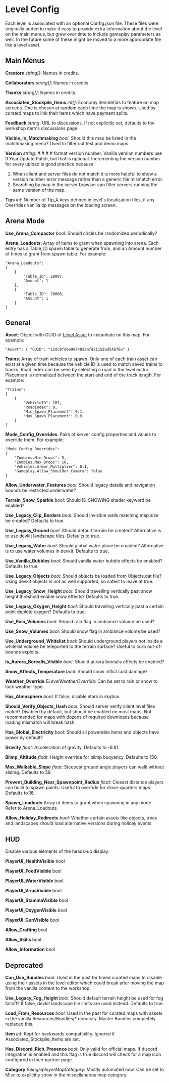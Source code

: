 Level Config
============

Each level is associated with an optional Config.json file. These files were originally added to make it easy to provide extra information about the level on the main menus, but grew over time to include gameplay parameters as well. In the future some of these might be moved to a more appropriate file like a level asset.

Main Menus
----------

__Creators__ _string[]_: Names in credits.

__Collaborators__ _string[]_: Names in credits.

__Thanks__ _string[]_: Names in credits.

__Associated_Stockpile_Items__ _int[]_: Economy itemdefids to feature on map screens. One is chosen at random each time the map is shown. Used by curated maps to link their items which have payment splits.

__Feedback__ _string_: URL to discussions. If not explicitly set, defaults to the workshop item's discussions page.

__Visible_In_Matchmaking__ _bool_: Should this map be listed in the matchmaking menu? Used to filter out test and demo maps.

__Version__ _string_: #.#.#.# format version number. Vanilla version numbers use 3.Year.Update.Patch, but that is optional. Incrementing the version number for every upload is good practice because:

1. When client and server files do not match it is more helpful to show a version number error message rather than a generic file mismatch error.
2. Searching by map in the server browser can filter servers running the same version of the map.

__Tips__ _int_: Number of Tip_# keys defined in level's localization files, if any. Overrides vanilla tip messages on the loading screen.

Arena Mode
----------

__Use_Arena_Compactor__ _bool_: Should circles be randomized periodically?

__Arena_Loadouts__: Array of items to grant when spawning into arena. Each entry has a Table_ID spawn table to generate from, and an Amount number of times to grant from spawn table. For example:

	"Arena_Loadouts":
	[
		{
			"Table_ID": 28007,
			"Amount": 1
		},
		{
			"Table_ID": 28008,
			"Amount": 1
		}
	]

General
-------

__Asset__: Object with GUID of [Level Asset](LevelAsset.md) to instantiate on this map. For example:

	"Asset": { "GUID": "12dc9fdbe9974022afd21158ad54b76a" }

__Trains__: Array of train vehicles to spawn. Only one of each train asset can exist at a given time because the vehicle ID is used to match saved trains to tracks. Road index can be seen by selecting a road in the level editor. Placement is normalized between the start and end of the track length. For example:

	"Trains":
	[
		{
			"VehicleID": 187,
			"RoadIndex": 0,
			"Min_Spawn_Placement": 0.1,
			"Max_Spawn_Placement": 0.9
		}
	]

__Mode_Config_Overrides__: Pairs of server config properties and values to override them. For example:

	"Mode_Config_Overrides":
	{
		"Zombies.Min_Drops": 5,
		"Zombies.Max_Drops": 10,
		"Vehicles.Armor_Multiplier": 0.1,
		"Gameplay.Allow_Shoulder_Camera": false
	}

__Allow_Underwater_Features__ _bool_: Should legacy details and navigation bounds be restricted underwater?

__Terrain_Snow_Sparkle__ _bool_: Should IS_SNOWING shader keyword be enabled?

__Use_Legacy_Clip_Borders__ _bool_: Should invisible walls matching map size be created? Defaults to true.

__Use_Legacy_Ground__ _bool_: Should default terrain be created? Alternative is to use devkit landscape tiles. Defaults to true.

__Use_Legacy_Water__ _bool_: Should global water plane be enabled? Alternative is to use water volumes in devkit. Defaults to true.

__Use_Vanilla_Bubbles__ _bool_: Should vanilla water bubble effects be enabled? Defaults to true.

__Use_Legacy_Objects__ _bool_: Should objects be loaded from Objects.dat file? Using devkit objects is not as well supported, so safest to leave at true.

__Use_Legacy_Snow_Height__ _bool_: Should travelling vertically past snow height threshold enable snow effects? Defaults to true.

__Use_Legacy_Oxygen_Height__ _bool_: Should travelling vertically past a certain point deplete oxygen? Defaults to true.

__Use_Rain_Volumes__ _bool_: Should rain flag in ambiance volume be used?

__Use_Snow_Volumes__ _bool_: Should snow flag in ambiance volume be used?

__Use_Underground_Whitelist__ _bool_: Should underground players not inside a whitelist volume be teleported to the terrain surface? Useful to curb out-of-bounds exploits.

__Is_Aurora_Borealis_Visible__ _bool_: Should aurora borealis effects be enabled?

__Snow_Affects_Temperature__ _bool_: Should snow inflict cold damage?

__Weather_Override__ _ELevelWeatherOverride_: Can be set to rain or snow to lock weather type.

__Has_Atmosphere__ _bool_: If false, disable stars in skybox.

__Should_Verify_Objects_Hash__ _bool_: Should server verify client level files match? Disabled by default, but should be enabled on most maps. Not recommended for maps with dozens of required downloads because loading mismatch will break hash.

__Has_Global_Electricity__ _bool_: Should all powerable items and objects have power by default?

__Gravity__ _float_: Acceleration of gravity. Defaults to -9.81.

__Blimp_Altitude__ _float_: Height override for blimp buoyancy. Defaults to 150.

__Max_Walkable_Slope__ _float_: Steepest ground angle players can walk without sliding. Defaults to 59.

__Prevent_Building_Near_Spawnpoint_Radius__ _float_: Closest distance players can build to spawn points. Useful to override for close-quarters maps. Defaults to 16.

__Spawn_Loadouts__ Array of items to grant when spawning in any mode. Refer to Arena_Loadouts.

__Allow_Holiday_Redirects__ _bool_: Whether certain assets like objects, trees and landscapes should load alternative versions during holiday events.

HUD
---

Disable various elements of the heads-up display.

__PlayerUI_HealthVisible__ bool

__PlayerUI_FoodVisible__ bool

__PlayerUI_WaterVisible__ bool

__PlayerUI_VirusVisible__ bool

__PlayerUI_StaminaVisible__ bool

__PlayerUI_OxygenVisible__ _bool_

__PlayerUI_GunVisible__ _bool_

__Allow_Crafting__ bool

__Allow_Skills__ bool

__Allow_Information__ bool

Deprecated
----------

__Can_Use_Bundles__ _bool_: Used in the past for timed curated maps to disable using their assets in the level editor which could break after moving the map from the vanilla content to the workshop.

__Use_Legacy_Fog_Height__ _bool_: Should default terrain height be used for fog falloff? If false, devkit landscape tile limits are used instead. Defaults to true.

__Load_From_Resources__ _bool_: Used in the past for curated maps with assets in the vanilla Resources/Bundles/* directory. Master Bundles completely replaced this.

__Item__ _int_: Kept for backwards compatibility. Ignored if Associated_Stockpile_Items are set.

__Has_Discord_Rich_Presence__ _bool_: Only valid for official maps. If discord integration is enabled and this flag is true discord will check for a map icon configured in their partner page.

__Category__ _ESingleplayerMapCategory_: Mostly automated now. Can be set to Misc to explicitly show in the miscellaneous map category.
